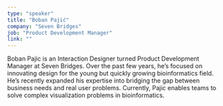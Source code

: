 ```yaml
---
type: "speaker"
title: "Boban Pajić"
company: "Seven Bridges"
job: "Product Development Manager"
link: ""
---
```


Boban Pajic is an Interaction Designer turned Product Development Manager at Seven Bridges. Over the past few years, he’s focused on innovating design for the young but quickly growing bioinformatics field. He’s recently expanded his expertise into bridging the gap between business needs and real user problems. Currently, Pajic enables teams to solve complex visualization problems in bioinformatics.